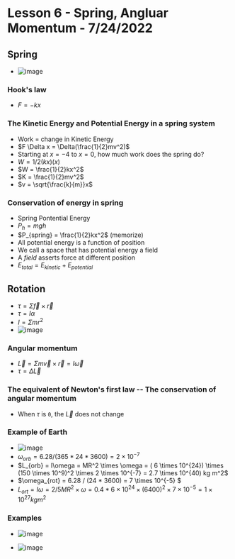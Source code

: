 # Lesson 6 - Spring, Angluar Momentum - 7/24/2022

## Spring
* ![image](https://user-images.githubusercontent.com/71202720/180651166-d5da4904-95db-4582-9fd8-6df9080ec255.png)
### Hook's law
* $F = -kx$
### The Kinetic Energy and Potential Energy in a spring system
* Work = change in Kinetic Energy
* $F \Delta x = \Delta(\frac{1}{2}mv^2)$
* Starting at $x=-4$ to $x=0$, how much work does the spring do?
* $W=1/2 (kx) (x)$
* $W = \frac{1}{2}kx^2$
* $K = \frac{1}{2}mv^2$
* $v = \sqrt{\frac{k}{m}}x$
### Conservation of energy in spring
* Spring Pontential Energy
* $P_{h} = mgh$
* $P_{spring} = \frac{1}{2}kx^2$  (memorize)
* All potential energy is a function of position
* We call a space that has potential energy a field
* A *field* asserts force at different position
* $E_{total} = E_{kinetic} + E_{potential}$

## Rotation
* $\tau=\Sigma{\vec{f} \times \vec{r}}$
* $\tau = I \alpha$
* $I = \Sigma {mr^2}$
* ![image](https://user-images.githubusercontent.com/71202720/180653988-40eed6e1-39d6-447e-ad75-a6fdd8646eed.png)

### Angular momentum
* $\vec{L} = \Sigma{m\vec{v} \times \vec{r}} = I\vec{\omega}$
* $\tau = \Delta \vec{L}$
### The equivalent of Newton's first law -- The conservation of angular momentum 
* When $\tau$ is `0`, the $\vec{L}$ does not change
### Example of Earth
* ![image](https://user-images.githubusercontent.com/71202720/180654275-eb082bc4-9a8b-44a1-983a-82a08a001bbe.png)
* $\omega_{orb} = 6.28 / (365 * 24 * 3600) = 2 \times 10^{-7}$
* $L_{orb} = I\omega = MR^2 \times \omega = ( 6 \times 10^{24}) \times (150 \times 10^9)^2 \times 2 \times 10^{-7} =  2.7 \times 10^{40) kg m^2$
* $\omega_{rot} = 6.28 / (24 * 3600) = 7 \times 10^{-5} $
* $L_{ort} = I\omega = 2/5 M R^2 \times \omega = 0.4 * 6 \times 10^{24} \times (6400)^2 \times 7 \times 10^{-5} = 1 \times 10^{27} kg m^2$

### Examples
* ![image](https://user-images.githubusercontent.com/71202720/180655186-eb8d35cd-49d4-44cf-a9f2-58f8ad940c1b.png)

* ![image](https://user-images.githubusercontent.com/71202720/180655344-eb64e57d-19e2-43d3-ba1c-ea3e8a81c43c.png)

